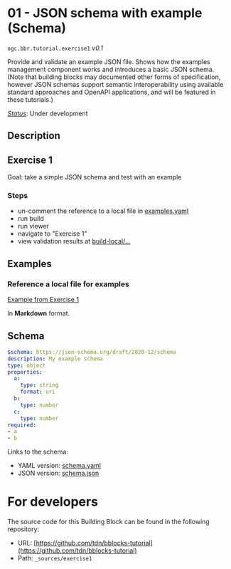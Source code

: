 
# 01 - JSON schema with example (Schema)

`ogc.bbr.tutorial.exercise1` *v0.1*

Provide and validate an example JSON file.  Shows how the examples management component works and introduces a basic JSON schema.  (Note that building blocks may documented other forms of specification, however JSON schemas support semantic interoperability using available standard approaches and OpenAPI applications, and will be featured in these tutorials.)

[*Status*](http://www.opengis.net/def/status): Under development

## Description

## Exercise 1

Goal: take a simple JSON schema and test with an example

### Steps
- un-comment the reference to a local file in [examples.yaml](examples.yaml)
- run build
- run viewer
- navigate to "Exercise 1"
- view validation results at [build-local/...](/register/build-local/tests/bbr/template/exercise1/_report.json)
## Examples

### Reference a local file for examples
[Example from Exercise  1](/bblock/ogc.bbr.tutorial.exercise1/example)

In **Markdown** format.
## Schema

```yaml
$schema: https://json-schema.org/draft/2020-12/schema
description: My example schema
type: object
properties:
  a:
    type: string
    format: uri
  b:
    type: number
  c:
    type: number
required:
- a
- b

```

Links to the schema:

* YAML version: [schema.yaml](https://tdn.github.io/bblocks-tutorial/build/annotated/bbr/tutorial/exercise1/schema.json)
* JSON version: [schema.json](https://tdn.github.io/bblocks-tutorial/build/annotated/bbr/tutorial/exercise1/schema.yaml)


# For developers

The source code for this Building Block can be found in the following repository:

* URL: [https://github.com/tdn/bblocks-tutorial](https://github.com/tdn/bblocks-tutorial)
* Path: `_sources/exercise1`

